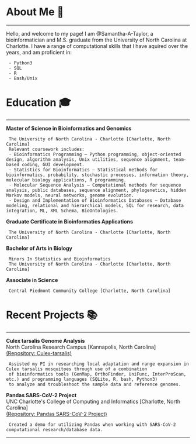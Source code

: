 # About Me 👋
***
Hello, and welcome to my page! I am @Samantha-A-Taylor, a bioinformatician and M.S. graduate from the University of North Carolina at Charlotte. I have a range of computational skills that I have aquired over the years, and am proficient in:

     - Python3
     - SQL
     - R
     - Bash/Unix

# Education :mortar_board:
***
**Master of Science in Bioinformatics and Genomics**

     The University of North Carolina - Charlotte [Charlotte, North Carolina]
     Relevant coursework includes: 
     · Bioinformatics Programming – Python programming, object-oriented design, algorithm analysis, Unix utilities, sequence alignment, team-based coding, GUI development.
     · Statistics for Bioinformatics – Statistical methods for bioinformatics, probability, stochastic processes, information theory, molecular biology applications, R programming.
     · Molecular Sequence Analysis – Computational methods for sequence analysis, public databases, sequence alignment, phylogenetics, hidden Markov models, neural networks, genome evolution.
     · Design and Implementation of Bioinformatics Databases – Database modeling, relational and hierarchical models, SQL for research, data integration, ML, XML Schema, BioOntologies.

**Graduate Certificate in Bioinformatics Applications**

     The University of North Carolina - Charlotte [Charlotte, North Carolina]

**Bachelor of Arts in Biology**

     Minors In Statistics and Bioinformatics
     The University of North Carolina - Charlotte [Charlotte, North Carolina]

**Associate in Science**

     Central Piedmont Community College [Charlotte, North Carolina]

# Recent Projects :books:
***
**Culex tarsalis Genome Analysis**
<br>North Carolina Research Campus [Kannapolis, North Carolina]
<br>[(Repository: Culex-tarsalis)](https://github.com/Samantha-A-Taylor/Culex-tarsalis)

     Assisted my PI in researching local adaptation and range expansion in Culex tarsalis mosquitoes through use of a combination 
     of bioinformatics tools (GenMap, OrthoFinder, UniFunc, InterProScan, etc.) and programming languages (SQLite, R, bash, Python3)
     to analyze and troubleshoot the sample data and reference genomes.
     
**Pandas SARS-CoV-2 Project**
<br>UNC Charlotte's College of Computing and Informatics [Charlotte, North Carolina]
<br>[(Repository: Pandas SARS-CoV-2 Project)](https://github.com/Samantha-A-Taylor/Pandas_SARS-CoV-2_Project-/blob/main/Pandas%20SARS-CoV-2%20Project.ipynb)

     Created a demo for utilizing Pandas when working with SARS-CoV-2 computational research/database data.

***
